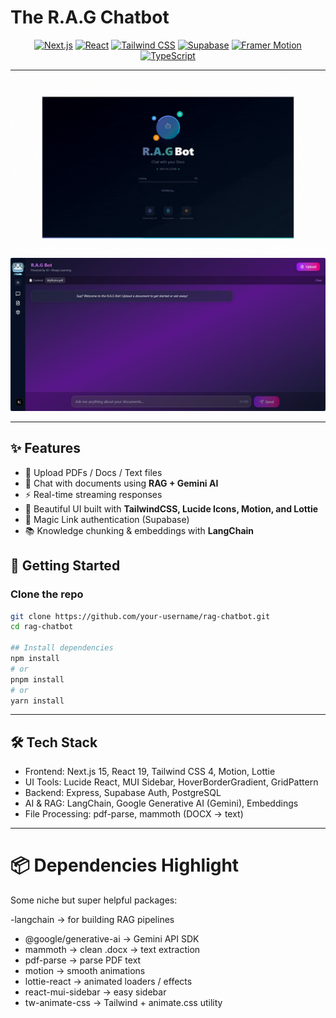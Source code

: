 # The R.A.G Chatbot 

<div align="center">

[![Next.js](https://img.shields.io/badge/Next.js-15.4-black?logo=next.js&logoColor=white)](https://nextjs.org/)
[![React](https://img.shields.io/badge/React-19.1-61DAFB?logo=react&logoColor=white)](https://react.dev)
[![Tailwind CSS](https://img.shields.io/badge/TailwindCSS-3.4-38bdf8?logo=tailwindcss&logoColor=white)](https://tailwindcss.com/)
[![Supabase](https://img.shields.io/badge/Supabase-2.54-3ECF8E?logo=supabase&logoColor=white)](https://supabase.com/)
[![Framer Motion](https://img.shields.io/badge/Framer--Motion-12.23-ff69b4?logo=framer&logoColor=white)](https://www.framer.com/motion/)
[![TypeScript](https://img.shields.io/badge/TypeScript-5-blue?logo=typescript&logoColor=white)](https://www.typescriptlang.org/)

</div>

---

![Demo GIF](./public/rag.gif)  
![App Screenshot](./public/chat.png)  

---

## ✨ Features  
- 📄 Upload PDFs / Docs / Text files  
- 💬 Chat with documents using **RAG + Gemini AI**  
- ⚡ Real-time streaming responses  
- 🎨 Beautiful UI built with **TailwindCSS, Lucide Icons, Motion, and Lottie**  
- 🔐 Magic Link authentication (Supabase)  
- 📚 Knowledge chunking & embeddings with **LangChain**  

## 🚀 Getting Started

### Clone the repo
```bash
git clone https://github.com/your-username/rag-chatbot.git
cd rag-chatbot

## Install dependencies
npm install
# or
pnpm install
# or
yarn install
```
---

## 🛠️ Tech Stack

- Frontend: Next.js 15, React 19, Tailwind CSS 4, Motion, Lottie
- UI Tools: Lucide React, MUI Sidebar, HoverBorderGradient, GridPattern
- Backend: Express, Supabase Auth, PostgreSQL
- AI & RAG: LangChain, Google Generative AI (Gemini), Embeddings
- File Processing: pdf-parse, mammoth (DOCX → text)

---

# 📦 Dependencies Highlight

Some niche but super helpful packages:

-langchain → for building RAG pipelines
- @google/generative-ai → Gemini API SDK
- mammoth → clean .docx → text extraction
- pdf-parse → parse PDF text
- motion → smooth animations
- lottie-react → animated loaders / effects
- react-mui-sidebar → easy sidebar
- tw-animate-css → Tailwind + animate.css utility

